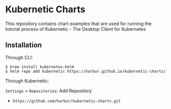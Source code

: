 # Kubernetic Charts

This repository contains chart examples that are used for running the tutorial process of Kubernetic - The Desktop Client for Kubernetes

## Installation

Through CLI:

```shell
$ brew install kubernetes-helm
$ helm repo add kubernetic https://harbur.github.io/kubernetic-charts/
```

Through Kubernetic:

`Settings` > `Repositories`: Add Repository

* `https://github.com/harbur/kubernetic-charts.git`
